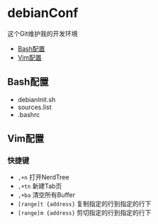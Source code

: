 # debianConf
这个Git维护我的开发环境

- [Bash配置](#Bash配置)
- [Vim配置](#Vim配置)

## Bash配置
- debianInit.sh
- sources.list
- .bashrc

## Vim配置

### 快捷键
- `,+n` 打开NerdTree
- `,+tn` 新建Tab页
- `,+ba` 清空所有Buffer
- `[range]t {address}` 复制指定的行到指定的行下 
- `[range]m {address}` 剪切指定的行到指定的行下
